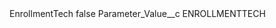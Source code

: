 <?xml version="1.0" encoding="UTF-8"?>
<CustomMetadata xmlns="http://soap.sforce.com/2006/04/metadata" xmlns:xsi="http://www.w3.org/2001/XMLSchema-instance" xmlns:xsd="http://www.w3.org/2001/XMLSchema">
    <label>EnrollmentTech</label>
    <protected>false</protected>
    <values>
        <field>Parameter_Value__c</field>
        <value xsi:type="xsd:string">ENROLLMENTTECH</value>
    </values>
</CustomMetadata>
